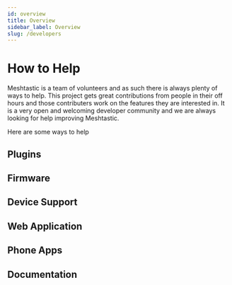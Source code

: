 ```yaml
---
id: overview
title: Overview
sidebar_label: Overview
slug: /developers
---
```

# How to Help

Meshtastic is a team of volunteers and as such there is always plenty of ways to help. This project gets great contributions from people in their off hours and those contributers work on the features they are interested in. It is a very open and welcoming developer community and we are always looking for help improving Meshtastic.

Here are some ways to help

## Plugins

## Firmware

## Device Support

## Web Application

## Phone Apps

## Documentation
